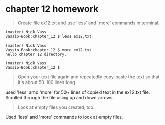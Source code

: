 # chapter 12 homework

> Create file ex12.txt and use 'less' and 'more' commands in terminal.

```
(master) Nick Vass
Vassio-Book:chapter_12 $ less ex12.txt

(master) Nick Vass
Vassio-Book:chapter_12 $ more ex12.txt
hello chapter 12 directory.

(master) Nick Vass
Vassio-Book:chapter_12 $

```

> Open your text file again and repeatedly copy-paste the text so that it's about 50-100 lines long.


used 'less' amd 'more' for 50+ lines of copied text in the ex12.txt file. Scrolled through the file using up and down arrows.


> Look at empty files you created, too.

Used 'less' and 'more' commands to look at empty files.
